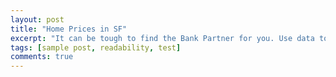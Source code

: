 ```yaml
---
layout: post
title: "Home Prices in SF"
excerpt: "It can be tough to find the Bank Partner for you. Use data to find out."
tags: [sample post, readability, test]
comments: true
---
```

